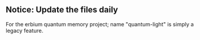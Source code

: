 ## Notice: Update the files daily
For the erbium quantum memory project; name "quantum-light" is simply a legacy feature.
